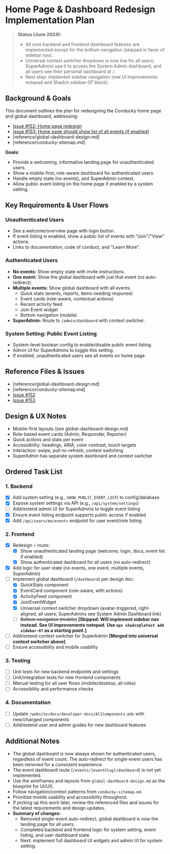 # Home Page & Dashboard Redesign Implementation Plan

> **Status (June 2024):**
> - All core backend and frontend dashboard features are implemented except for the bottom navigation (skipped in favor of sidebar nav).
> - Universal context switcher dropdown is now live for all users; SuperAdmins use it to access the System Admin dashboard, and all users see their personal dashboard at `/`.
> - Next step: implement sidebar navigation (see UI Improvements notepad and Shadcn sidebar-07 block).

## Background & Goals

This document outlines the plan for redesigning the Conducky home page and global dashboard, addressing:
- [Issue #152: Home page redesign](https://github.com/mattstratton/conducky/issues/152)
- [Issue #153: Home page should show list of all events (if enabled)](https://github.com/mattstratton/conducky/issues/153)
- [reference/global-dashboard-design.md]
- [reference/conducky-sitemap.md]

**Goals:**
- Provide a welcoming, informative landing page for unauthenticated users.
- Show a mobile-first, role-aware dashboard for authenticated users.
- Handle empty state (no events), and SuperAdmin context.
- Allow public event listing on the home page if enabled by a system setting.

## Key Requirements & User Flows

### Unauthenticated Users
- See a welcome/overview page with login button.
- If event listing is enabled, show a public list of events with "Join"/"View" actions.
- Links to documentation, code of conduct, and "Learn More".

### Authenticated Users
- **No events:** Show empty state with invite instructions.
- **One event:** Show the global dashboard with just that event (no auto-redirect).
- **Multiple events:** Show global dashboard with all events.
  - Quick stats (events, reports, items needing response)
  - Event cards (role-aware, contextual actions)
  - Recent activity feed
  - Join Event widget
  - Bottom navigation (mobile)
- **SuperAdmin:** Route to `/admin/dashboard` with context switcher.

### System Setting: Public Event Listing
- System-level boolean config to enable/disable public event listing.
- Admin UI for SuperAdmins to toggle this setting.
- If enabled, unauthenticated users see all events on home page.

## Reference Files & Issues
- [reference/global-dashboard-design.md]
- [reference/conducky-sitemap.md]
- [Issue #152](https://github.com/mattstratton/conducky/issues/152)
- [Issue #153](https://github.com/mattstratton/conducky/issues/153)

## Design & UX Notes
- Mobile-first layouts (see global-dashboard-design.md)
- Role-based event cards (Admin, Responder, Reporter)
- Quick actions and stats per event
- Accessibility: headings, ARIA, color contrast, touch targets
- Interaction: swipe, pull-to-refresh, context switching
- SuperAdmin has separate system dashboard and context switcher

## Ordered Task List

### 1. Backend
- [x] Add system setting (e.g., `SHOW_PUBLIC_EVENT_LIST`) to config/database
- [x] Expose system settings via API (e.g., `/api/system/settings`)
- [ ] Add/extend admin UI for SuperAdmins to toggle event listing
- [x] Ensure event listing endpoint supports public access if enabled
- [x] Add `/api/users/me/events` endpoint for user event/role listing

### 2. Frontend
- [x] Redesign `/` route:
    - [x] Show unauthenticated landing page (welcome, login, docs, event list if enabled)
    - [x] Show authenticated dashboard for all users (no auto-redirect)
- [x] Add logic for user state (no events, one event, multiple events, SuperAdmin)
- [ ] Implement global dashboard (`/dashboard`) per design doc:
    - [x] QuickStats component
    - [x] EventCard component (role-aware, with actions)
    - [x] ActivityFeed component
    - [x] JoinEventWidget
    - [x] Universal context switcher dropdown (avatar-triggered, right-aligned, all users; SuperAdmins see System Admin Dashboard link)
    - [ ] ~~Bottom navigation (mobile)~~ **[Skipped: Will implement sidebar nav instead. See UI Improvements notepad. Use `npx shadcn@latest add sidebar-07` as a starting point.]**
- [ ] Add/extend context switcher for SuperAdmin **[Merged into universal context switcher above]**
- [ ] Ensure accessibility and mobile usability

### 3. Testing
- [ ] Unit tests for new backend endpoints and settings
- [ ] Unit/integration tests for new frontend components
- [ ] Manual testing for all user flows (mobile/desktop, all roles)
- [ ] Accessibility and performance checks

### 4. Documentation
- [ ] Update `/website/docs/developer-docs/AllComponents.mdx` with new/changed components
- [ ] Add/extend user and admin guides for new dashboard features

## Additional Notes
- The global dashboard is now always shown for authenticated users, regardless of event count. The auto-redirect for single-event users has been removed for a consistent experience.
- The event dashboard route (`/events/[eventSlug]/dashboard`) is not yet implemented.
- Use the wireframes and layouts from `global-dashboard-design.md` as the blueprint for UI/UX.
- Follow navigation/context patterns from `conducky-sitemap.md`.
- Prioritize mobile usability and accessibility throughout.
- If picking up this work later, review the referenced files and issues for the latest requirements and design updates.
- **Summary of changes:**
  - Removed single-event auto-redirect; global dashboard is now the landing page for all users.
  - Completed backend and frontend logic for system setting, event listing, and user dashboard state.
  - Next: implement full dashboard UI widgets and admin UI for system setting. 